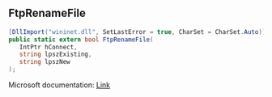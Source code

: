 ## FtpRenameFile

```csharp
[DllImport("wininet.dll", SetLastError = true, CharSet = CharSet.Auto)]
public static extern bool FtpRenameFile(
   IntPtr hConnect,
   string lpszExisting,
   string lpszNew
);
```

Microsoft documentation: [Link](https://docs.microsoft.com/en-us/windows/win32/api/wininet/nf-wininet-ftprenamefilea)
